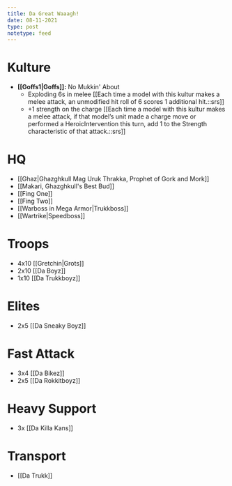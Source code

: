 ```yaml
---
title: Da Great Waaagh!
date: 08-11-2021
type: post
notetype: feed
---
```


# Kulture
- **[[Goffs1\|Goffs]]:** No Mukkin' About
    - Exploding 6s in melee [[Each time a model with this kultur makes a melee attack, an unmodified hit roll of 6 scores 1 additional hit.::srs]]
    - +1 strength on the charge [[Each time a model with this kultur makes a melee attack, if that model’s unit made a charge move or performed a HeroicIntervention this turn, add 1 to the Strength characteristic of that attack.::srs]]

# HQ
- [[Ghaz\|Ghazghkull Mag Uruk Thrakka, Prophet of Gork and Mork]]
- [[Makari, Ghazghkull's Best Bud]]
- [[Fing One]]
- [[Fing Two]]
- [[Warboss in Mega Armor\|Trukkboss]]
- [[Wartrike\|Speedboss]]

# Troops
- 4x10 [[Gretchin\|Grots]]
- 2x10 [[Da Boyz]]
- 1x10 [[Da Trukkboyz]]

# Elites
- 2x5 [[Da Sneaky Boyz]]

# Fast Attack
- 3x4 [[Da Bikez]]
- 2x5 [[Da Rokkitboyz]]

# Heavy Support
- 3x [[Da Killa Kans]]

# Transport
- [[Da Trukk]]